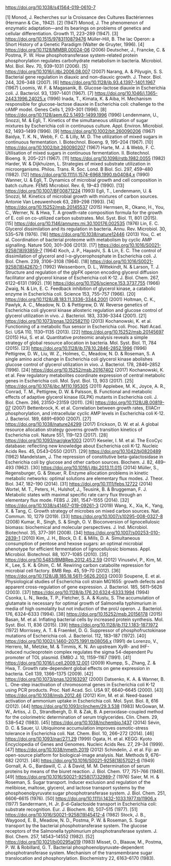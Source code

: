 https://doi.org/10.1038/s41564-019-0610-7

[1] Monod, J. Recherches sur la Croissance des Cultures Bactériennes (Hermann & Cie., 1942).
[2] (1947) Monod, J. The phenomenon of enzymatic adaptation—and its bearings on problems of genetics and cellular differentiation. Growth 11, 223–289 (1947).
[3] https://doi.org/10.1515/9783110879476 Müller-Hill, B. The lac Operon: a Short History of a Genetic Paradigm (Walter de Gruyter, 1996).
[4] https://doi.org/10.1128/MMBR.00024-06 (2006) Deutscher, J., Francke, C. & Postma, P. W. How phosphotransferase system-related protein phosphorylation regulates carbohydrate metabolism in bacteria. Microbiol. Mol. Biol. Rev. 70, 939–1031 (2006).
[5] https://doi.org/10.1016/j.jtbi.2006.08.007 (2007) Narang, A. & Pilyugin, S. S. Bacterial gene regulation in diauxic and non-diauxic growth. J. Theor. Biol. 244, 326–348 (2007).
[6] https://doi.org/10.1128/jb.93.4.1397-1401.1967 (1967) Loomis, W. F. & Magasanik, B. Glucose-lactose diauxie in Escherichia coli. J. Bacteriol. 93, 1397–1401 (1967).
[7] https://doi.org/10.1046/j.1365-2443.1996.24025.x (1996) Inada, T., Kimata, K. & Aiba, H. Mechanism responsible for glucose-lactose diauxie in Escherichia coli: challenge to the cAMP model. Genes Cells 1, 293–301 (1996).
[8] https://doi.org/10.1128/aem.62.5.1493-1499.1996 (1996) Lendenmann, U., Snozzi, M. & Egli, T. Kinetics of the simultaneous utilization of sugar mixtures by Escherichia coli in continuous culture. Appl. Environ. Microbiol. 62, 1493–1499 (1996).
[9] https://doi.org/10.1002/bit.260090206 (1967) Baidya, T. K. N., Webb, F. C. & Lilly, M. D. The utilization of mixed sugars in continuous fermentation. I. Biotechnol. Bioeng. 9, 195–204 (1967).
[10] https://doi.org/10.1002/bit.260090207 (1967) Harte, M. J. & Webb, F. C. Utilisation of mixed sugars in continuous fermentation. II. Biotechnol. Bioeng. 9, 205–221 (1967).
[11] https://doi.org/10.1098/rstb.1982.0055 (1982) Harder, W. & Dijkhuizen, L. Strategies of mixed substrate utilization in microorganisms. Philos. Trans. R. Soc. Lond. B Biol. Sci. 297, 459–480 (1982).
[12] https://doi.org/10.1111/j.1574-6968.1990.tb04084.x (1990) Wanner, U. & Egli, T. Dynamics of microbial growth and cell composition in batch culture. FEMS Microbiol. Rev. 6, 19–43 (1990).
[13] https://doi.org/10.1007/BF00871224 (1993) Egli, T., Lendenmann, U. & Snozzi, M. Kinetics of microbial growth with mixtures of carbon sources. Antonie Van Leeuwenhoek 63, 289–298 (1993).
[14] https://doi.org/10.15252/msb.20145537 (2015) Hermsen, R., Okano, H., You, C., Werner, N. & Hwa, T. A growth-rate composition formula for the growth of E. coli on co-utilized carbon substrates. Mol. Syst. Biol. 11, 801 (2015).
[15] https://doi.org/10.1146/annurev.mi.30.100176.002535 (1976) Lin, E. C. Glycerol dissimilation and its regulation in bacteria. Annu. Rev. Microbiol. 30, 535–578 (1976).
[16] https://doi.org/10.1038/nature12446 (2013) You, C. et al. Coordination of bacterial proteome with metabolism by cyclic AMP signalling. Nature 500, 301–306 (2013).
[17] https://doi.org/10.1016/S0021-9258(18)93859-7 (1964) Koch, J. P., Hayashi, S. & Lin, E. C. The control of dissimilation of glycerol and l-α-glycerophosphate in Escherichia coli. J. Biol. Chem. 239, 3106–3108 (1964).
[18] https://doi.org/10.1016/S0021-9258(18)42670-1 (1992) Weissenborn, D. L., Wittekindt, N. & Larson, T. J. Structure and regulation of the glpFK operon encoding glycerol diffusion facilitator and glycerol kinase of Escherichia coli K-12. J. Biol. Chem. 267, 6122–6131 (1992).
[19] https://doi.org/10.1126/science.153.3737.755 (1966) Zwaig, N. & Lin, E. C. Feedback inhibition of glycerol kinase, a catabolic enzyme in Escherichia coli. Science 153, 755–757 (1966).
[20] https://doi.org/10.1128/JB.183.11.3336-3344.2001 (2001) Holtman, C. K., Pawlyk, A. C., Meadow, N. D. & Pettigrew, D. W. Reverse genetics of Escherichia coli glycerol kinase allosteric regulation and glucose control of glycerol utilization in vivo. J. Bacteriol. 183, 3336–3344 (2001).
[21] https://doi.org/10.1073/pnas.1202582110 (2013) Kochanowski, K. et al. Functioning of a metabolic flux sensor in Escherichia coli. Proc. Natl Acad. Sci. USA 110, 1130–1135 (2013).
[22] https://doi.org/10.15252/msb.20145697 (2015) Hui, S. et al. Quantitative proteomic analysis reveals a simple strategy of global resource allocation in bacteria. Mol. Syst. Biol. 11, 784 (2015).
[23] https://doi.org/10.1128/jb.178.10.2846-2852.1996 (1996) Pettigrew, D. W., Liu, W. Z., Holmes, C., Meadow, N. D. & Roseman, S. A single amino acid change in Escherichia coli glycerol kinase abolishes glucose control of glycerol utilization in vivo. J. Bacteriol. 178, 2846–2852 (1996).
[24] https://doi.org/10.15252/msb.20167402 (2017) Kochanowski, K. et al. Few regulatory metabolites coordinate expression of central metabolic genes in Escherichia coli. Mol. Syst. Biol. 13, 903 (2017).
[25] https://doi.org/10.1074/jbc.M110.195305 (2011) Applebee, M. K., Joyce, A. R., Conrad, T. M., Pettigrew, D. W. & Palsson, B. Functional and metabolic effects of adaptive glycerol kinase (GLPK) mutants in Escherichia coli. J. Biol. Chem. 286, 23150–23159 (2011).
[26] https://doi.org/10.1128/JB.00819-07 (2007) Bettenbrock, K. et al. Correlation between growth rates, EIIACrr phosphorylation, and intracellular cyclic AMP levels in Escherichia coli K-12. J. Bacteriol. 189, 6891–6900 (2007).
[27] https://doi.org/10.1038/nature24299 (2017) Erickson, D. W. et al. A global resource allocation strategy governs growth transition kinetics of Escherichia coli. Nature 551, 119–123 (2017).
[28] https://doi.org/10.1093/nar/gkw1003 (2017) Keseler, I. M. et al. The EcoCyc database: reflecting new knowledge about Escherichia coli K-12. Nucleic Acids Res. 45, D543–D550 (2017).
[29] https://doi.org/10.1042/bj0820489 (1962) Mandelstam, J. The repression of constitutive beta-galactosidase in Escherichia coli by glucose and other carbon sources. Biochem. J. 82, 489–493 (1962).
[30] https://doi.org/10.1016/j.jtbi.2013.11.015 (2014) Müller, S., Regensburger, G. & Steuer, R. Enzyme allocation problems in kinetic metabolic networks: optimal solutions are elementary flux modes. J. Theor. Biol. 347, 182–190 (2014).
[31] https://doi.org/10.1111/febs.12722 (2014) Wortel, M. T., Peters, H., Hulshof, J., Teusink, B. & Bruggeman, F. J. Metabolic states with maximal specific rate carry flux through an elementary flux mode. FEBS J. 281, 1547–1555 (2014).
[32] https://doi.org/10.1038/s41467-019-09261-3 (2019) Wang, X., Xia, K., Yang, X. & Tang, C. Growth strategy of microbes on mixed carbon sources. Nat. Commun. 10, 1279 (2019).
[33] https://doi.org/10.1007/s10295-008-0327-8 (2008) Kumar, R., Singh, S. & Singh, O. V. Bioconversion of lignocellulosic biomass: biochemical and molecular perspectives. J. Ind. Microbiol. Biotechnol. 35, 377–391 (2008).
[34] https://doi.org/10.1007/s00253-010-2839-1 (2010) Kim, J. H., Block, D. E. & Mills, D. A. Simultaneous consumption of pentose and hexose sugars: an optimal microbial phenotype for efficient fermentation of lignocellulosic biomass. Appl. Microbiol. Biotechnol. 88, 1077–1085 (2010).
[35] https://doi.org/10.5483/BMBRep.2012.45.2.59 (2012) Vinuselvi, P., Kim, M. K., Lee, S. K. & Ghim, C. M. Rewiring carbon catabolite repression for microbial cell factory. BMB Rep. 45, 59–70 (2012).
[36] https://doi.org/10.1128/JB.185.18.5611-5626.2003 (2003) Soupene, E. et al. Physiological studies of Escherichia coli strain MG1655: growth defects and apparent cross-regulation of gene expression. J. Bacteriol. 185, 5611–5626 (2003).
[37] https://doi.org/10.1128/jb.176.20.6324-6333.1994 (1994) Csonka, L. N., Ikeda, T. P., Fletcher, S. A. & Kustu, S. The accumulation of glutamate is necessary for optimal growth of Salmonella typhimurium in media of high osmolality but not induction of the proU operon. J. Bacteriol. 176, 6324–6333 (1994).
[38] https://doi.org/10.15252/msb.20156178 (2015) Basan, M. et al. Inflating bacterial cells by increased protein synthesis. Mol. Syst. Biol. 11, 836 (2015).
[39] https://doi.org/10.1128/jb.112.1.183-187.1972 (1972) Morrissey, A. T. & Fraenkel, D. G. Suppressor of phosphofructokinase mutations of Escherichia coli. J. Bacteriol. 112, 183–187 (1972).
[40] https://doi.org/10.1002/j.1460-2075.1991.tb08056.x (1991) de Lorenzo, V., Herrero, M., Metzke, M. & Timmis, K. N. An upstream XylR- and IHF-induced nucleoprotein complex regulates the sigma 54-dependent Pu promoter of TOL plasmid. EMBO J. 10, 1159–1167 (1991).
[41] https://doi.org/10.1016/j.cell.2009.12.001 (2009) Klumpp, S., Zhang, Z. & Hwa, T. Growth rate-dependent global effects on gene expression in bacteria. Cell 139, 1366–1375 (2009).
[42] https://doi.org/10.1073/pnas.120163297 (2000) Datsenko, K. A. & Wanner, B. L. One-step inactivation of chromosomal genes in Escherichia coli K-12 using PCR products. Proc. Natl Acad. Sci. USA 97, 6640–6645 (2000).
[43] https://doi.org/10.1038/msb.2012.46 (2012) Kim, M. et al. Need-based activation of ammonium uptake in Escherichia coli. Mol. Syst. Biol. 8, 616 (2012).
[44] https://doi.org/10.1093/clinchem/29.3.538 (1983) McGowan, M. W., Artiss, J. D., Strandbergh, D. R. & Zak, B. A peroxidase-coupled method for the colorimetric determination of serum triglycerides. Clin. Chem. 29, 538–542 (1983).
[45] https://doi.org/10.1038/nchembio.1437 (2014) Sévin, D. C. & Sauer, U. Ubiquinone accumulation improves osmotic-stress tolerance in Escherichia coli. Nat. Chem. Biol. 10, 266–272 (2014).
[46] https://doi.org/10.1093/nar/27.1.29 (1999) Ogata, H. et al. KEGG: Kyoto Encyclopedia of Genes and Genomes. Nucleic Acids Res. 27, 29–34 (1999).
[47] https://doi.org/10.1038/nmeth.2019 (2012) Schindelin, J. et al. Fiji: an open-source platform for biological-image analysis. Nat. Methods 9, 676–682 (2012).
[48] https://doi.org/10.1016/S0021-9258(18)57021-6 (1949) Gornall, A. G., Bardawill, C. J. & David, M. M. Determination of serum proteins by means of the biuret reaction. J. Biol. Chem. 177, 751–766 (1949).
[49] https://doi.org/10.1016/S0021-9258(17)32989-7 (1976) Saier, M. H. & Roseman, S. Sugar transport. Inducer exclusion and regulation of the melibiose, maltose, glycerol, and lactose transport systems by the phosphoenolpyruvate:sugar phosphotransferase system. J. Biol. Chem. 251, 6606–6615 (1976).
[50] https://doi.org/10.1111/j.1432-1033.1977.tb11906.x (1977) Sandermann, H. Jr. β-d-Galactoside transport in Escherichia coli: substrate recognition. Eur. J. Biochem. 80, 507–515 (1977).
[51] https://doi.org/10.1016/S0021-9258(19)45412-4 (1982) Stock, J. B., Waygood, E. B., Meadow, N. D., Postma, P. W. & Roseman, S. Sugar transport by the bacterial phosphotransferase system. The glucose receptors of the Salmonella typhimurium phosphotransferase system. J. Biol. Chem. 257, 14543–14552 (1982).
[52] https://doi.org/10.1021/bi00295a019 (1983) Misset, O., Blaauw, M., Postma, P. W. & Robillard, G. T. Bacterial phosphoenolpyruvate-dependent phosphotransferase system. Mechanism of the transmembrane sugar translocation and phosphorylation. Biochemistry 22, 6163–6170 (1983).
